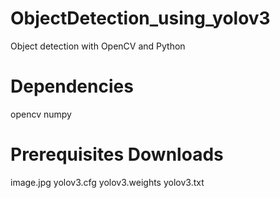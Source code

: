 # ObjectDetection_using_yolov3
Object detection  with OpenCV and Python
# Dependencies
opencv
numpy
# Prerequisites Downloads
image.jpg
yolov3.cfg
yolov3.weights
yolov3.txt
